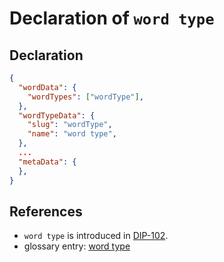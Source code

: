# Declaration of `word type`

## Declaration

```json
{
  "wordData": {
    "wordTypes": ["wordType"],
  },
  "wordTypeData": {
    "slug": "wordType",
    "name": "word type",
  },
  ...
  "metaData": {
  },
}
```

## References

- `word type` is introduced in [DIP-102](../102.md).
- glossary entry: [word type](../../../glossary/wordType.md)
